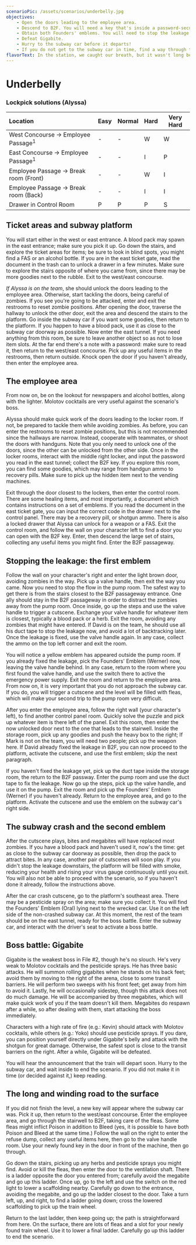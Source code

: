 ```yaml
---
scenarioPic: /assets/scenarios/underbelly.jpg
objectives:
    - Open the doors leading to the employee area.
    - Descend to B2F. You will need a key that's inside a password-secured locker.
    - Obtain both Founders' emblems. You will need to stop the leakage in B2F in the process.
    - Defeat Gigabite.
    - Hurry to the subway car before it departs!
    - If you do not get to the subway car in time, find a way through the vents to the surface'
flavorText: In the station, we caught our breath, but it wasn't long before we could feel them watching. All we could do then was await the inevitable.
---
```

# Underbelly 
 
<ScenarioOverviewCard/>

### Lockpick solutions (Alyssa)

Location|Easy|Normal|Hard|Very Hard
:---|---|---|---|---
West Concourse &#8594; Employee Passage<sup>1</sup>|-|-|W|W
East Concourse &#8594; Employee Passage<sup>1</sup>|-|-|I|P
Employee Passage &#8594; Break room (Front)|-|-|W|I
Employee Passage &#8594; Break room (Back)|-|-|I|I
Drawer in Control Room|P|P|P|S

## Ticket areas and subway platform

You will start either in the west or east entrance. A blood pack may spawn in the east entrance; make sure you pick it up. Go down the stairs, and explore the ticket areas for items; be sure to look in blind spots, you might find a FAS or an alcohol bottle. If you are in the east ticket gate, read the document in the trash can to unlock a drawer in a few minutes. Make sure to explore the stairs opposite of where you came from, since there may be more goodies next to the rubble. Exit to the west/east concourse.

*If Alyssa is on the team*, she should unlock the doors leading to the employee area. Otherwise, start tackling the doors, being careful of zombies. If you see you're going to be attacked, enter and exit the restrooms to reset zombie positions. After opening the door, traverse the hallway to unlock the other door, exit the area and descend the stairs to the platform. Go inside the subway car if you want some goodies, then return to the platform. If you happen to have a blood pack, use it as close to the subway car doorway as possible. Now enter the east tunnel. If you need anything from this room, be sure to leave another object so as not to lose item slots. At the far end there's a note with a password: make sure to read it, then return to the west/east concourse. Pick up any useful items in the restrooms, then return outside. Knock open the door if you haven't already, then enter the employee area.

## The employee area

From now on, be on the lookout for newspapers and alcohol bottles, along with the lighter. Molotov cocktails are very useful against the scenario's boss.

Alyssa should make quick work of the doors leading to the locker room. If not, be prepared to tackle them while avoiding zombies. As before, you can enter the restrooms to reset zombie positions, but this is not recommended since the hallways are narrow. Instead, cooperate with teammates, or shoot the doors with handguns. Note that you only need to unlock one of the doors, since the other can be unlocked from the other side. Once in the locker rooms, interact with the middle right locker, and input the password you read in the east tunnel; collect the B2F key. If you explore this room, you can find some goodies, which may range from handgun ammo to recovery pills. Make sure to pick up the hidden item next to the vending machines.

Exit through the door closest to the lockers, then enter the control room. There are some healing items, and most importantly, a document which contains instructions on a set of emblems. If you read the document in the east ticket gate, you can input the correct code in the drawer next to the control panel. There may be a recovery pill, or shotgun ammo. There is also a locked drawer that Alyssa can unlock for a weapon or a FAS. Exit the control room, and follow the wall on your character left to find a door you can open with the B2F key. Enter, then descend the large set of stairs, collecting any useful items you might find. Enter the B2F passageway.

## Stopping the leakage: the first emblem

Follow the wall on your character's right and enter the light brown door, avoiding zombies in the way. Pick up a valve handle, then exit the way you came. Now you need to stop the flow in the pump room. The safest way to get there is from the stairs closest to the B2F passageway entrance. One ally should stay in the B2F passageway in order to distract the zombies away from the pump room. Once inside, go up the steps and use the valve handle to trigger a cutscene. Exchange your valve handle for whatever item is closest, typically a blood pack or a herb. Exit the room, avoiding any zombies that might have entered. If David is on the team, he should use all his duct tape to stop the leakage now, and avoid a lot of backtracking later. Once the leakage is fixed, use the valve handle again. In any case, collect the ammo on the top left corner and exit the room.

You will notice a yellow emblem has appeared outside the pump room. If you already fixed the leakage, pick the Founders' Emblem (Werner) now, leaving the valve handle behind. In any case, return to the room where you first found the valve handle, and use the switch there to active the emergency power supply. Exit the room and return to the employee area. From now on, it is very important that you do not approach the subway car. If you do, you will trigger a cutscene and the level will be filled with fleas, which will make your second trip to the pump room very difficult.

After you enter the employee area, follow the right wall (your character's left), to find another control panel room. Quickly solve the puzzle and pick up whatever item is there left of the panel. Exit this room, then enter the now unlocked door next to the one that leads to the stairwell. Inside the storage room, pick up any goodies and push the heavy box to the right; If Mark is not on the team, you will need two people; pick up the weapon here. If David already fixed the leakage in B2F, you can now proceed to the platform, activate the cutscene, and use the first emblem; skip the next paragraph.

If you haven't fixed the leakage yet, pick up the duct tape inside the storage room, the return to the B2F passway. Enter the pump room and use the duct tape to fix the leakage. Now go up the steps, pick up the valve handle, and use it on the pump. Exit the room and pick up the Founders' Emblem (Werner) if you haven't already. Return to the employee area, and go to the platform. Activate the cutscene and use the emblem on the subway car's right side.

## The subway crash and the second emblem

After the cutscene plays, bites and megabites will have replaced most zombies. If you have a blood pack and haven't used it, now's the time: get as close to the subway car doorway as possible, then drop the pack to attract bites. In any case, another pair of cutscenes will soon play. If you didn't stop the leakage downstairs, the platform will be filled with smoke, reducing your health and rising your virus gauge continuously until you exit. You will also not be able to proceed with the scenario, so if you haven't done it already, follow the instructions above.

After the car crash cutscene, go to the platform's southeast area. There may be a pesticide spray on the area; make sure you collect it. You will find the Founders' Emblem (Oral) lying next to the wrecked car. Use it on the left side of the non-crashed subway car. At this moment, the rest of the team should be on the east tunnel, ready for the boss battle. Enter the subway car, and interact with the driver's seat to activate a boss battle.

## Boss battle: Gigabite

Gigabite is the weakest boss in File #2, though he's no slouch. He's very weak to Molotov cocktails and the pesticide sprays. He has three basic attacks. He will summon rolling gigabites when he stands on his back feet; avoid them by moving to the right of the arena, close to some transit barriers. He will perform two sweeps with his front feet; get away from him to avoid it. Lastly, he will occasionally sidestep, though this attack does not do much damage. He will be accompanied by three megabites, which will make quick work of you if the team doesn't kill them. Megabites do respawn after a while, so after dealing with them, start attacking the boss immediately.

Characters with a high rate of fire (e.g.: Kevin) should attack with Molotov cocktails, while others (e.g.: Yoko) should use pesticide sprays. If you dare, you can position yourself directly under Gigabite's belly and attack with the shotgun for great damage. Otherwise, the safest spot is close to the transit barriers on the right. After a while, Gigabite will be defeated.

You will hear the announcement that the train will depart soon. Hurry to the subway car, and wait inside to end the scenario. If you did not make it in time (or decided against it,) keep reading.

## The long and winding road to the surface

If you did not finish the level, a new key will appear where the subway car was. Pick it up, then return to the west/east concourse. Enter the employee area, and go through the stairwell to B2F, taking care of the fleas. Some fleas might inflict Poison in addition to Bleed (yes, it is possible to have both Poison and Bleed at the same time.) Follow the wall on the right to enter the refuse dump, collect any useful items here, then go to the valve handle room. Use your newly found key in the door in front of the machine, then go through.

Go down the stairs, picking up any herbs and pesticide sprays you might find. Avoid or kill the fleas, then enter the door to the ventilation shaft. There is a ladder opposite the door you entered from; carefully avoid the megabite and go up this ladder. Once up, go to the left and use the switch on the red light to lower a scaffolding nearby. Carefully go down to the entrance, avoiding the megabite, and go up the ladder closest to the door. Take a turn left, up, and right, to find a ladder going down; cross the lowered scaffolding to pick up the train wheel.

Return to the last ladder, then keep going up; the path is straightforward from here. On the surface, there are lots of fleas and a slot for your newly found train wheel. Use it to lower a final ladder. Carefully go up this ladder to end the scenario.